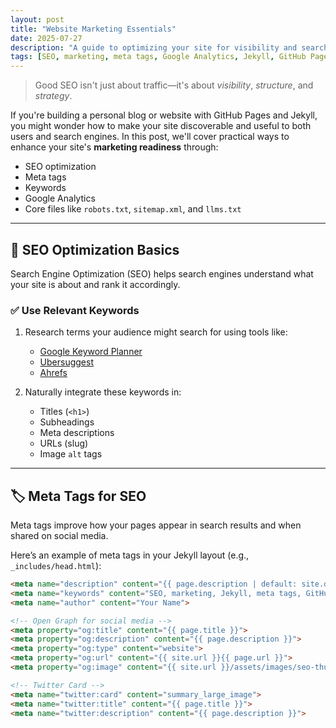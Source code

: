 ```yaml
---
layout: post
title: "Website Marketing Essentials"
date: 2025-07-27
description: "A guide to optimizing your site for visibility and search performance with SEO best practices, Google Analytics, and essential web files."
tags: [SEO, marketing, meta tags, Google Analytics, Jekyll, GitHub Pages]
---
```


> Good SEO isn't just about traffic—it's about *visibility*, *structure*, and *strategy*.

If you're building a personal blog or website with GitHub Pages and Jekyll, you might wonder how to make your site discoverable and useful to both users and search engines. In this post, we'll cover practical ways to enhance your site's **marketing readiness** through:

- SEO optimization
- Meta tags
- Keywords
- Google Analytics
- Core files like `robots.txt`, `sitemap.xml`, and `llms.txt`

---

## 🚀 SEO Optimization Basics

Search Engine Optimization (SEO) helps search engines understand what your site is about and rank it accordingly.

### ✅ Use Relevant Keywords

1. Research terms your audience might search for using tools like:
   - [Google Keyword Planner](https://ads.google.com/home/tools/keyword-planner/)
   - [Ubersuggest](https://neilpatel.com/ubersuggest/)
   - [Ahrefs](https://ahrefs.com/keywords-explorer)

2. Naturally integrate these keywords in:
   - Titles (`<h1>`)
   - Subheadings
   - Meta descriptions
   - URLs (slug)
   - Image `alt` tags

---

## 🏷️ Meta Tags for SEO

Meta tags improve how your pages appear in search results and when shared on social media.

Here’s an example of meta tags in your Jekyll layout (e.g., `_includes/head.html`):

```html
<meta name="description" content="{{ page.description | default: site.description }}">
<meta name="keywords" content="SEO, marketing, Jekyll, meta tags, GitHub Pages">
<meta name="author" content="Your Name">

<!-- Open Graph for social media -->
<meta property="og:title" content="{{ page.title }}">
<meta property="og:description" content="{{ page.description }}">
<meta property="og:type" content="website">
<meta property="og:url" content="{{ site.url }}{{ page.url }}">
<meta property="og:image" content="{{ site.url }}/assets/images/seo-thumbnail.png">

<!-- Twitter Card -->
<meta name="twitter:card" content="summary_large_image">
<meta name="twitter:title" content="{{ page.title }}">
<meta name="twitter:description" content="{{ page.description }}">
```
